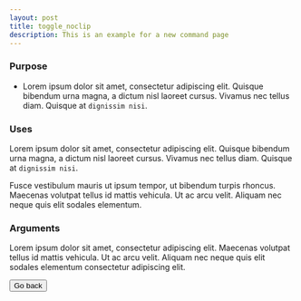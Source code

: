 ```yaml
---
layout: post
title: toggle_noclip
description: This is an example for a new command page
---
```


### Purpose
- Lorem ipsum dolor sit amet, consectetur adipiscing elit. Quisque bibendum urna magna, a dictum nisl laoreet cursus. Vivamus nec tellus diam. Quisque at `dignissim nisi`.

### Uses
Lorem ipsum dolor sit amet, consectetur adipiscing elit. Quisque bibendum urna magna, a dictum nisl laoreet cursus. Vivamus nec tellus diam. Quisque at `dignissim nisi`.

Fusce vestibulum mauris ut ipsum tempor, ut bibendum turpis rhoncus. Maecenas volutpat tellus id mattis vehicula. Ut ac arcu velit. Aliquam nec neque quis elit sodales elementum.

### Arguments
Lorem ipsum dolor sit amet, consectetur adipiscing elit. Maecenas volutpat tellus id mattis vehicula. Ut ac arcu velit. Aliquam nec neque quis elit sodales elementum consectetur adipiscing elit.

<a href="/docs/commands"><button class="btn btn-primary">Go back</button></a>